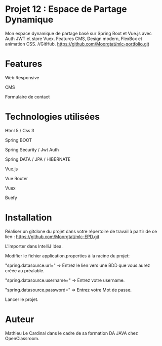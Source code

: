 # Projet 12 : Espace de Partage Dynamique
Mon espace dynamique de partage basé sur Spring Boot et Vue.js avec Auth JWT et store Vuex. Features CMS, Design modern, FlexBox et animation CSS. //GitHub. https://github.com/Moorgtat/mlc-portfolio.git

# Features
Web Responsive

CMS

Formulaire de contact

# Technologies utilisées
Html 5 / Css 3

Spring BOOT

Spring Security / Jwt Auth

Spring DATA / JPA / HIBERNATE

Vue.js

Vue Router

Vuex

Buefy

# Installation
Réaliser un gitclone du projet dans votre répertoire de travail à partir de ce lien : 
https://github.com/Moorgtat/mlc-EPD.git

L'importer dans IntelliJ Idea. 

Modifier le fichier application.properties à la racine du projet: 

"spring.datasource.url=" => Entrez le lien vers une BDD que vous aurez créée au préalable. 

"spring.datasource.username=" => Entrez votre username.

"spring.datasource.password=" => Entrez votre Mot de passe.

Lancer le projet.

# Auteur
Mathieu Le Cardinal dans le cadre de sa formation DA JAVA chez OpenClassroom.
